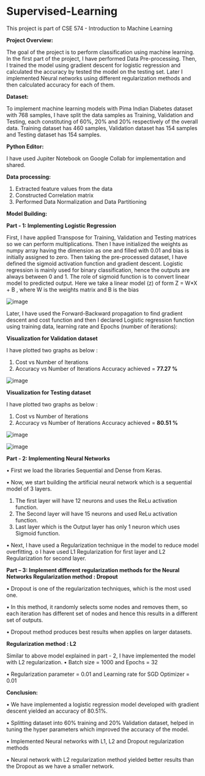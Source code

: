 # Supervised-Learning
This project is part of CSE 574 - Introduction to Machine Learning

**Project Overview:**

The goal of the project is to perform classification using machine learning. In the 
first part of the project, I have performed Data Pre-processing. Then, I trained the 
model using gradient descent for logistic regression and calculated the accuracy by 
tested the model on the testing set. Later I implemented Neural networks using 
different regularization methods and then calculated accuracy for each of them.

**Dataset:**

To implement machine learning models with Pima Indian Diabetes dataset with 768 
samples, I have split the data samples as Training, Validation and Testing, each 
constituting of 60%, 20% and 20% respectively of the overall data. Training dataset 
has 460 samples, Validation dataset has 154 samples and Testing dataset has 154 
samples.

**Python Editor:**

I have used Jupiter Notebook on Google Collab for implementation and shared.

**Data processing:**

1. Extracted feature values from the data
2. Constructed Correlation matrix
3. Performed Data Normalization and Data Partitioning

**Model Building:**

**Part - 1: Implementing Logistic Regression**

First, I have applied Transpose for Training, Validation and Testing matrices so we 
can perform multiplications.
Then I have initialized the weights as numpy array having the dimension as one and 
filled with 0.01 and bias is initially assigned to zero.
Then taking the pre-processed dataset, I have defined the sigmoid activation function 
and gradient descent. Logistic regression is mainly used for binary classification, 
hence the outputs are always between 0 and 1. The role of sigmoid function is to 
convert linear model to predicted output. 
Here we take a linear model (z) of form Z = W*X + B , where 
W is the weights matrix and B is the bias

![image](https://user-images.githubusercontent.com/42407754/147020496-8ccf4874-e53c-43e7-885c-b01adcc62d49.png)

Later, I have used the Forward-Backward propagation to find gradient descent and cost function and then I declared Logistic regression function using training data, learning rate and Epochs (number of iterations):

**Visualization for Validation dataset**

I have plotted two graphs as below :
1. Cost vs Number of Iterations
2. Accuracy vs Number of Iterations
Accuracy achieved = **77.27 %**

![image](https://user-images.githubusercontent.com/42407754/147020697-ad569d5f-6933-4144-81b5-cdf22389d504.png)

**Visualization for Testing dataset**

I have plotted two graphs as below :
1. Cost vs Number of Iterations
2. Accuracy vs Number of Iterations
Accuracy achieved = **80.51 %**

![image](https://user-images.githubusercontent.com/42407754/147020751-bf327838-792c-48ff-bc2b-e8a0d1de049e.png)

![image](https://user-images.githubusercontent.com/42407754/147020786-b29e6c9f-c111-422e-a9d4-b22b619defe2.png)

**Part - 2: Implementing Neural Networks**

• First we load the libraries Sequential and Dense from Keras.

• Now, we start building the artificial neural network which is a sequential model of 3 
layers.

1. The first layer will have 12 neurons and uses the ReLu activation function.
2. The Second layer will have 15 neurons and used ReLu activation function.
3. Last layer which is the Output layer has only 1 neuron which uses Sigmoid 
function.

• Next, I have used a Regularization technique in the model to reduce model 
overfitting.
  o I have used L1 Regularization for first layer and L2 Regularization for second 
  layer.

**Part – 3: Implement different regularization methods for the Neural Networks
Regularization method : Dropout**

• Dropout is one of the regularization techniques, which is the most used one.

• In this method, it randomly selects some nodes and removes them, so each iteration 
has different set of nodes and hence this results in a different set of outputs.

• Dropout method produces best results when applies on larger datasets.

**Regularization method : L2**

Similar to above model explained in part - 2, I have implemented the model with L2 
regularization.
• Batch size = 1000 and Epochs = 32

• Regularization parameter = 0.01 and Learning rate for SGD Optimizer = 0.01

**Conclusion:**

• We have implemented a logistic regression model developed with gradient descent 
yielded an accuracy of 80.51%.

• Splitting dataset into 60% training and 20% Validation dataset, helped in tuning the 
hyper parameters which improved the accuracy of the model.

• Implemented Neural networks with L1, L2 and Dropout regularization methods

• Neural network with L2 regularization method yielded better results than the Dropout
as we have a smaller network.
